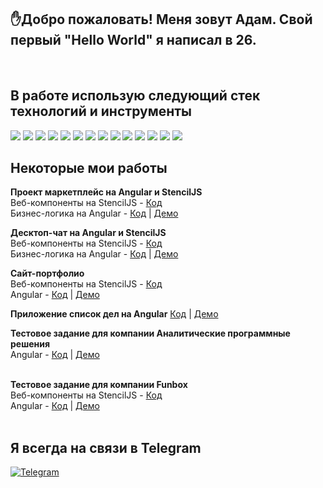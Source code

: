 ## ✋Добро пожаловать! Меня зовут Адам. Свой первый "Hello World" я написал в 26.
</br>

## В работе использую следующий стек технологий и инструменты
<img src="https://img.shields.io/badge/JavaScript-323330?style=for-the-badge&logo=javascript&logoColor=F7DF1E"> <img src="https://img.shields.io/badge/TypeScript-007ACC?style=for-the-badge&logo=typescript&logoColor=white"> <img src="https://img.shields.io/badge/Angular-DD0031?style=for-the-badge&logo=angular&logoColor=white"> <img src="https://img.shields.io/badge/Angular_material-DD0031?style=for-the-badge&logo=angular&logoColor=white"> <img src="https://img.shields.io/badge/StencilJS-black?style=for-the-badge&logo=ionic&logoColor=white"> <img src="https://img.shields.io/badge/HTML5-E34F26?style=for-the-badge&logo=html5&logoColor=white"> <img src="https://img.shields.io/badge/CSS3-1572B6?style=for-the-badge&logo=css3&logoColor=white"> <img src="https://img.shields.io/badge/Sass-CC6699?style=for-the-badge&logo=sass&logoColor=white"> <img src="https://img.shields.io/badge/Bootstrap-563D7C?style=for-the-badge&logo=bootstrap&logoColor=white"> <img src="https://img.shields.io/badge/Ubuntu-E95420?style=for-the-badge&logo=ubuntu&logoColor=white"> <img src="https://img.shields.io/badge/Figma-F24E1E?style=for-the-badge&logo=figma&logoColor=white"> <img src="https://img.shields.io/badge/GitLab-330F63?style=for-the-badge&logo=gitlab&logoColor=white"> <img src="https://img.shields.io/badge/Git-F05032?style=for-the-badge&logo=git&logoColor=white"> <img src="https://img.shields.io/badge/clubhouse-6515DD?style=for-the-badge&logo=clubhouse&logoColor=white">
</br>

## Некоторые мои работы

**Проект маркетплейс на Angular и StencilJS**<br />
Веб-компоненты на StencilJS - [Код](https://github.com/almalib/s-market)<br />
Бизнес-логика на Angular - [Код](https://github.com/almalib/ng-market) | [Демо](https://almalib.github.io/ng-market)<br />

**Десктоп-чат на Angular и StencilJS**<br />
Веб-компоненты на StencilJS - [Код](https://github.com/almalib/stencil-chat)<br />
Бизнес-логика на Angular - [Код](https://github.com/almalib/ng-chat) | [Демо](https://almalib.github.io/ng-chat)<br />

**Сайт-портфолио**<br />
Веб-компоненты на StencilJS - [Код](https://github.com/almalib/s-promo)<br />
Angular - [Код](https://github.com/almalib/ng-promo) | [Демо](https://almalib.github.io/ng-promo)<br />

**Приложение список дел на Angular** [Код](https://github.com/almalib/todo-list) | [Демо](https://almalib.github.io/todo-list)<br />

**Тестовое задание для компании Аналитические программные решения**<br />
Angular - [Код](https://github.com/almalib/crud-app) | [Демо](https://almalib.github.io/crud-app)<br />
<br/>

**Тестовое задание для компании Funbox**<br />
Веб-компоненты на StencilJS - [Код](https://github.com/almalib/s-funbox)<br />
Angular - [Код](https://github.com/almalib/ng-funbox) | [Демо](https://almalib.github.io/ng-funbox)<br />
<br/>

## Я всегда на связи в Telegram 
<a href="https://teleg.run/adamabdulaev" rel="nofollow">
<img src="https://camo.githubusercontent.com/dff510e1fc950068c2459737c7373ebe8c3c95e8d80a477c2268ec589ffd41f1/68747470733a2f2f696d672e736869656c64732e696f2f62616467652f54656c656772616d2d7265643f7374796c653d736f6369616c266c6f676f3d74656c656772616d" alt="Telegram" data-canonical-src="https://img.shields.io/badge/Telegram-red?style=social&amp;logo=telegram" style="max-width:100%;">
</a>


